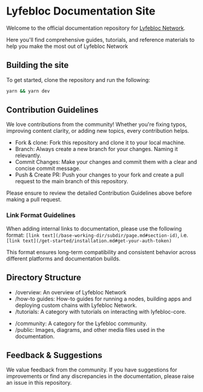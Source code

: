 

# Lyfebloc Documentation Site

Welcome to the official documentation repository for [Lyfebloc Network](https://lyfebloc.network/).

Here you'll find comprehensive guides, tutorials, and reference materials
to help you make the most out of Lyfebloc Network

## Building the site

To get started, clone the repository and run the following:

```bash
yarn && yarn dev
```

## Contribution Guidelines

We love contributions from the community! Whether you're fixing typos,
improving content clarity, or adding new topics, every contribution helps.

- Fork & clone: Fork this repository and clone it to your local machine.
- Branch: Always create a new branch for your changes. Naming it relevantly.
- Commit Changes: Make your changes and commit them with a clear and concise
  commit message.
- Push & Create PR: Push your changes to your fork and create a pull request
  to the main branch of this repository.

Please ensure to review the detailed Contribution Guidelines above before
making a pull request.

### Link Format Guidelines

When adding internal links to documentation, please use the following format:
`[link text](/base-working-dir/subdir/page.md#section-id)`, i.e. `[link text](/get-started/installation.md#get-your-auth-token)`

This format ensures long-term compatibility and consistent behavior across different platforms and documentation builds.

## Directory Structure

- /overview: An overview of Lyfebloc Network
- /how-to guides: How-to guides for running a nodes, building apps and deploying custom chains with Lyfebloc Network.
- /tutorials: A category with tutorials on interacting with lyfebloc-core.
<!-- * /guides [WIP]: In-depth articles that cover specific topics in detail. -->
- /community: A category for the Lyfebloc community.
- /public: Images, diagrams, and other media files used in the documentation.

## Feedback & Suggestions

We value feedback from the community. If you have suggestions for improvements
or find any discrepancies in the documentation, please raise an issue in this
repository.
